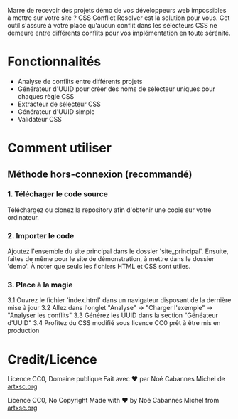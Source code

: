 Marre de recevoir des projets démo de vos développeurs web impossibles à mettre sur votre site ? CSS Conflict Resolver est la solution pour vous. Cet outil s'assure à votre place qu'aucun conflit dans les sélecteurs CSS ne demeure entre différents conflits pour vos implémentation en toute sérénité.

# Fonctionnalités

- Analyse de conflits entre différents projets
- Générateur d'UUID pour créer des noms de sélecteur uniques pour chaques règle CSS
- Extracteur de sélecteur CSS
- Générateur d'UUID simple
- Validateur CSS

# Comment utiliser
## Méthode hors-connexion (recommandé)

### 1. Téléchager le code source

Téléchargez ou clonez la repository afin d'obtenir une copie sur votre ordinateur.

### 2. Importer le code

Ajoutez l'ensemble du site principal dans le dossier 'site_principal'. Ensuite, faites de même pour le site de démonstration, à mettre dans le dossier 'demo'. À noter que seuls les fichiers HTML et CSS sont utiles.

### 3. Place à la magie

3.1 Ouvrez le fichier 'index.html' dans un navigateur disposant de la dernière mise à jour
3.2 Allez dans l'onglet "Analyse" -> "Charger l'exemple" -> "Analyser les conflits"
3.3 Générez les UUID dans la section "Généateur d'UUID"
3.4 Profitez du CSS modifié sous licence CC0 prêt à être mis en production

# Credit/Licence

Licence CC0, Domaine publique
Fait avec ❤ par Noé Cabannes Michel de [artxsc.org](artxsc.org)

Licence CC0, No Copyright
Made with ❤ by Noé Cabannes Michel from [artxsc.org](artxsc.org)
